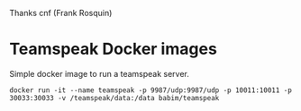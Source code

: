 Thanks cnf (Frank Rosquin)

# Teamspeak Docker images

Simple docker image to run a teamspeak server.
```
docker run -it --name teamspeak -p 9987/udp:9987/udp -p 10011:10011 -p 30033:30033 -v /teamspeak/data:/data babim/teamspeak
```
